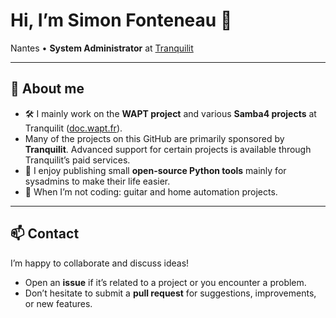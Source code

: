 # Hi, I’m **Simon Fonteneau** 👋

Nantes • **System Administrator** at [Tranquilit](https://www.tranquilit.fr) 

---

## 🔧 About me

- 🛠️ I mainly work on the **WAPT project** and various **Samba4 projects** at Tranquilit ([doc.wapt.fr](https://doc.wapt.fr)).  
- Many of the projects on this GitHub are primarily sponsored by **Tranquilit**. Advanced support for certain projects is available through Tranquilit’s paid services.  
- 🧪 I enjoy publishing small **open-source Python tools** mainly for sysadmins to make their life easier.  
- 🎸 When I’m not coding: guitar and home automation projects.

---

## 📫 Contact

I’m happy to collaborate and discuss ideas!  
- Open an **issue** if it’s related to a project or you encounter a problem.  
- Don’t hesitate to submit a **pull request** for suggestions, improvements, or new features.
